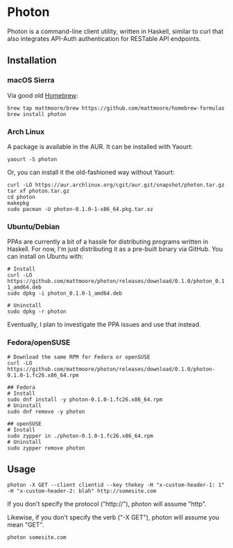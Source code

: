 # Photon

Photon is a command-line client utility, written in Haskell, similar to curl that also integrates API-Auth authentication for RESTable API endpoints.

## Installation

### macOS Sierra

Via good old [Homebrew](https://brew.sh):

```shell
brew tap mattmoore/brew https://github.com/mattmoore/homebrew-formulas
brew install photon
```

### Arch Linux

A package is available in the AUR. It can be installed with Yaourt:

```shell
yaourt -S photon
```

Or, you can install it the old-fashioned way without Yaourt:

```shell
curl -LO https://aur.archlinux.org/cgit/aur.git/snapshot/photon.tar.gz
tar xf photon.tar.gz
cd photon
makepkg
sudo pacman -U photon-0.1.0-1-x86_64.pkg.tar.xz
```

### Ubuntu/Debian

PPAs are currently a bit of a hassle for distributing programs written in Haskell. For now, I'm just distributing it as a pre-built binary via GitHub. You can install on Ubuntu with:

```shell
# Install
curl -LO https://github.com/mattmoore/photon/releases/download/0.1.0/photon_0.1.0-1_amd64.deb
sudo dpkg -i photon_0.1.0-1_amd64.deb

# Uninstall
sudo dpkg -r photon
```

Eventually, I plan to investigate the PPA issues and use that instead.

### Fedora/openSUSE

```shell
# Download the same RPM for Fedora or openSUSE
curl -LO https://github.com/mattmoore/photon/releases/download/0.1.0/photon-0.1.0-1.fc26.x86_64.rpm

## Fedora
# Install
sudo dnf install -y photon-0.1.0-1.fc26.x86_64.rpm
# Uninstall
sudo dnf remove -y photon

## openSUSE
# Install
sudo zypper in ./photon-0.1.0-1.fc26.x86_64.rpm
# Uninstall
sudo zypper remove photon
```

## Usage

```shell
photon -X GET --client clientid --key thekey -H "x-custom-header-1: 1" -H "x-custom-header-2: blah" http://somesite.com
```

If you don't specify the protocol ("http://"), photon will assume "http".

Likewise, if you don't specify the verb ("-X GET"), photon will assume you mean "GET".

```shell
photon somesite.com
```

